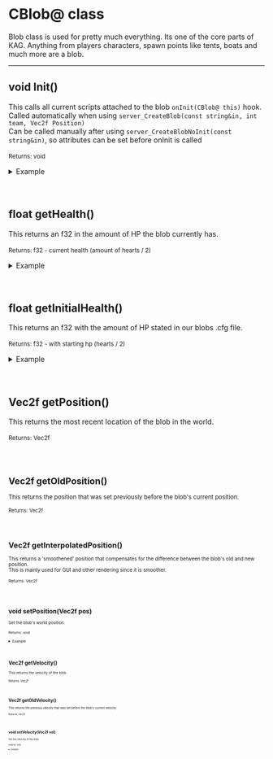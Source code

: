 # CBlob@ class
Blob class is used for pretty much everything. Its one of the core parts of KAG. Anything from players characters, spawn points like tents, boats and much more are a blob.

---

## void Init()
This calls all current scripts attached to the blob ``onInit(CBlob@ this)`` hook.
<br>
Called automatically when using ``server_CreateBlob(const string&in, int team, Vec2f Position)``
<br>
Can be called manually after using ``server_CreateBlobNoInit(const string&in)``, so attributes can be set before onInit is called
<br>
<br>
<small>Returns: void</small>

<details>
<summary>Example</summary>

```as
CBlob@ new_blob = server_CreateBlobNoInit("new_blob"); // new blob
if (new_blob !is null)
{
    new_blob.Tag("very-cool-tag"); // set some important tag/info
    new_blob.Init(); // tell the blob to Init all scripts
}
```

</details>
<br>
<br>

## float getHealth()
This returns an f32 in the amount of HP the blob currently has.
<br>
<br>
<small>Returns: f32 - current health (amount of hearts / 2)</small>

<details>
<summary>Example</summary>

```as
f32 currentHp = this.getHealth(); // lets say we have 2 hearts
print(currentHp+''); // this would print '1.0'
```

</details>
<br>
<br>

## float getInitialHealth()
This returns an f32 with the amount of HP stated in our blobs .cfg file.
<br>
<br>
<small>Returns: f32 - with starting hp (hearts / 2)</small>

<details>
<summary>Example</summary>

```as
f32 hpOnStart = this.getInitialHealth(); // lets say we started off with 3 hearts
print(hpOnStart+''); // this would print '1.5'
```

</details>
<br>
<br>

## Vec2f getPosition()
This returns the most recent location of the blob in the world.
<br>
<br>
<small>Returns: Vec2f

<br>
<br>

## Vec2f getOldPosition()
This returns the position that was set previously before the blob's current position.
<br>
<br>
<small>Returns: Vec2f

<br>
<br>

## Vec2f getInterpolatedPosition()
This returns a 'smoothened' position that compensates for the difference between the blob's old and new position.
<br>
This is mainly used for GUI and other rendering since it is smoother.
<br>
<br>
<small>Returns: Vec2f

<br>
<br>

## void setPosition(Vec2f pos)
Set the blob's world position.
<br>
<br>
<small>Returns: void

<details>
<summary>Example</summary>

```as
Vec2f mapCenter = getMap().getMapDimensions() / 2; // grab the dimensions of the map and then divide by 2 to find the map's center
this.setPosition(mapCenter); // this would teleport the blob from anywhere to the center of map
```

</details>
<br>
<br>

## Vec2f getVelocity()
This returns the velocity of the blob.
<br>
<br>
<small>Returns: Vec2f

<br>
<br>

## Vec2f getOldVelocity()
This returns the previous velocity that was set before the blob's current velocity.
<br>
<br>
<small>Returns: Vec2f

<br>
<br>

## void setVelocity(Vec2f vel)
Set the velocity of the blob.
<br>
<br>
<small>Returns: void

<details>
<summary>Example</summary>

```as
Vec2f velocity = this.getVelocity(); //our current velocity
this.setVelocity(velocity * 2); // double the blob's velocity (the blob would speed up 2x)
```

</details>

<br>
